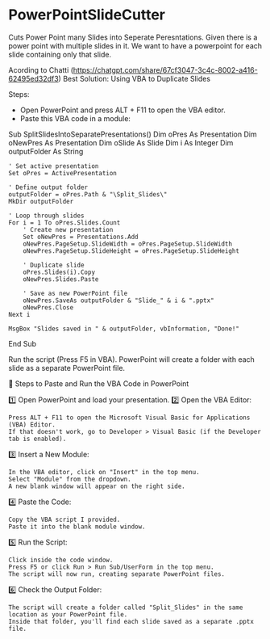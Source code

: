 # PowerPointSlideCutter
Cuts Power Point many Slides into Seperate Peresntations. Given there is a power point with multiple slides in it. We want to have a powerpoint for each slide containing only that slide. 

Acording to Chatti (https://chatgpt.com/share/67cf3047-3c4c-8002-a416-62495ed32df3)
Best Solution: Using VBA to Duplicate Slides


Steps:

- Open PowerPoint and press ALT + F11 to open the VBA editor.
- Paste this VBA code in a module:

Sub SplitSlidesIntoSeparatePresentations()
    Dim oPres As Presentation
    Dim oNewPres As Presentation
    Dim oSlide As Slide
    Dim i As Integer
    Dim outputFolder As String
    
    ' Set active presentation
    Set oPres = ActivePresentation
    
    ' Define output folder
    outputFolder = oPres.Path & "\Split_Slides\"
    MkDir outputFolder
    
    ' Loop through slides
    For i = 1 To oPres.Slides.Count
        ' Create new presentation
        Set oNewPres = Presentations.Add
        oNewPres.PageSetup.SlideWidth = oPres.PageSetup.SlideWidth
        oNewPres.PageSetup.SlideHeight = oPres.PageSetup.SlideHeight
        
        ' Duplicate slide
        oPres.Slides(i).Copy
        oNewPres.Slides.Paste
        
        ' Save as new PowerPoint file
        oNewPres.SaveAs outputFolder & "Slide_" & i & ".pptx"
        oNewPres.Close
    Next i
    
    MsgBox "Slides saved in " & outputFolder, vbInformation, "Done!"
End Sub



Run the script (Press F5 in VBA).
PowerPoint will create a folder with each slide as a separate PowerPoint file.







📌 Steps to Paste and Run the VBA Code in PowerPoint

1️⃣ Open PowerPoint and load your presentation.
2️⃣ Open the VBA Editor:

    Press ALT + F11 to open the Microsoft Visual Basic for Applications (VBA) Editor.
    If that doesn't work, go to Developer > Visual Basic (if the Developer tab is enabled).

3️⃣ Insert a New Module:

    In the VBA editor, click on "Insert" in the top menu.
    Select "Module" from the dropdown.
    A new blank window will appear on the right side.

4️⃣ Paste the Code:

    Copy the VBA script I provided.
    Paste it into the blank module window.

5️⃣ Run the Script:

    Click inside the code window.
    Press F5 or click Run > Run Sub/UserForm in the top menu.
    The script will now run, creating separate PowerPoint files.

6️⃣ Check the Output Folder:

    The script will create a folder called "Split_Slides" in the same location as your PowerPoint file.
    Inside that folder, you'll find each slide saved as a separate .pptx file.




